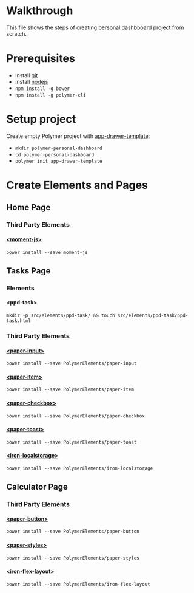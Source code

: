 # Walkthrough

This file shows the steps of creating personal dashbboard project from scratch.

# Prerequisites

* install [git](https://git-scm.com/downloads)
* install [nodejs](https://nodejs.org/en/download/)
* ```npm install -g bower```
* ```npm install -g polymer-cli```

# Setup project

Create empty Polymer project with [app-drawer-template](https://github.com/Polymer/app-drawer-template):

* ```mkdir polymer-personal-dashboard```
* ```cd polymer-personal-dashboard```
* ```polymer init app-drawer-template```

# Create Elements and Pages

## Home Page

### Third Party Elements

#### [&lt;moment-js&gt;](https://github.com/saeidzebardast/moment-js)
```bower install --save moment-js```

## Tasks Page

### Elements

#### &lt;ppd-task&gt;
```mkdir -p src/elements/ppd-task/ && touch src/elements/ppd-task/ppd-task.html```

### Third Party Elements

#### [&lt;paper-input&gt;](https://elements.polymer-project.org/elements/paper-input)
```bower install --save PolymerElements/paper-input```

#### [&lt;paper-item&gt;](https://elements.polymer-project.org/elements/paper-item)
```bower install --save PolymerElements/paper-item```

#### [&lt;paper-checkbox&gt;](https://elements.polymer-project.org/elements/paper-checkbox)
```bower install --save PolymerElements/paper-checkbox```

#### [&lt;paper-toast&gt;](https://elements.polymer-project.org/elements/paper-toast)
```bower install --save PolymerElements/paper-toast```

#### [&lt;iron-localstorage&gt;](https://elements.polymer-project.org/elements/iron-localstorage)
```bower install --save PolymerElements/iron-localstorage```

## Calculator Page

### Third Party Elements

#### [&lt;paper-button&gt;](https://elements.polymer-project.org/elements/paper-button)
```bower install --save PolymerElements/paper-button```

#### [&lt;paper-styles&gt;](https://elements.polymer-project.org/elements/paper-styles)
```bower install --save PolymerElements/paper-styles```

#### [&lt;iron-flex-layout&gt;](https://elements.polymer-project.org/elements/iron-flex-layout)
```bower install --save PolymerElements/iron-flex-layout```
